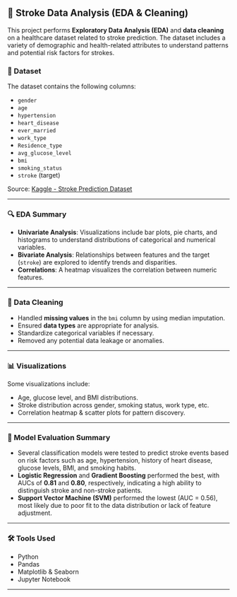 ## 🧠 Stroke Data Analysis (EDA & Cleaning)

This project performs **Exploratory Data Analysis (EDA)** and **data cleaning** on a healthcare dataset related to stroke prediction. The dataset includes a variety of demographic and health-related attributes to understand patterns and potential risk factors for strokes.

### 📁 Dataset

The dataset contains the following columns:

- `gender`
- `age`
- `hypertension`
- `heart_disease`
- `ever_married`
- `work_type`
- `Residence_type`
- `avg_glucose_level`
- `bmi`
- `smoking_status`
- `stroke` (target)

Source: [Kaggle - Stroke Prediction Dataset](https://www.kaggle.com/datasets/fedesoriano/stroke-prediction-dataset)

---

### 🔍 EDA Summary

- **Univariate Analysis**: Visualizations include bar plots, pie charts, and histograms to understand distributions of categorical and numerical variables.
- **Bivariate Analysis**: Relationships between features and the target (`stroke`) are explored to identify trends and disparities.
- **Correlations**: A heatmap visualizes the correlation between numeric features.

---

### 🧹 Data Cleaning

- Handled **missing values** in the `bmi` column by using median imputation.
- Ensured **data types** are appropriate for analysis.
- Standardize categorical variables if necessary.
- Removed any potential data leakage or anomalies.

---

### 📊 Visualizations

Some visualizations include:

- Age, glucose level, and BMI distributions.
- Stroke distribution across gender, smoking status, work type, etc.
- Correlation heatmap & scatter plots for pattern discovery.

---

### 📌 Model Evaluation Summary

- Several classification models were tested to predict stroke events based on risk factors such as age, hypertension, history of heart disease, glucose levels, BMI, and smoking habits.
- **Logistic Regression** and **Gradient Boosting** performed the best, with AUCs of **0.81** and **0.80**, respectively, indicating a high ability to distinguish stroke and non-stroke patients.
- **Support Vector Machine (SVM)** performed the lowest (AUC = 0.56), most likely due to poor fit to the data distribution or lack of feature adjustment.

---

### 🛠 Tools Used

- Python
- Pandas
- Matplotlib & Seaborn
- Jupyter Notebook

---
